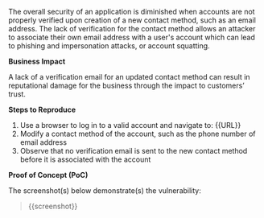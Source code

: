 The overall security of an application is diminished when accounts are not properly verified upon creation of a new contact method, such as an email address. The lack of verification for the contact method allows an attacker to associate their own email address with a user's account which can lead to phishing and impersonation attacks, or account squatting.

**Business Impact**

A lack of a verification email for an updated contact method can result in reputational damage for the business through the impact to customers’ trust.

**Steps to Reproduce**

1. Use a browser to log in to a valid account and navigate to: {{URL}}
1. Modify a contact method of the account, such as the phone number of email address
1. Observe that no verification email is sent to the new contact method before it is associated with the account

**Proof of Concept (PoC)**

The screenshot(s) below demonstrate(s) the vulnerability:
>
> {{screenshot}}
